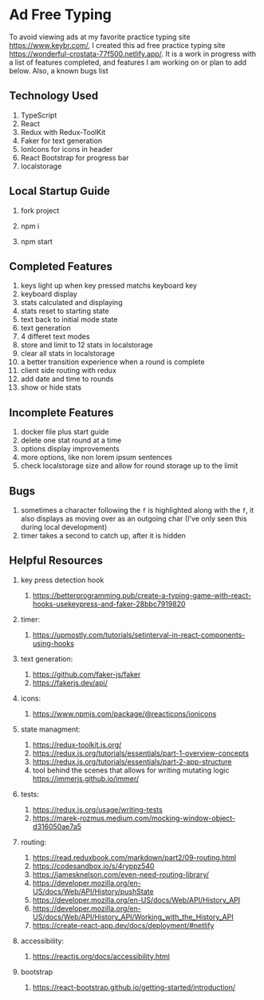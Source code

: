 # Ad Free Typing

To avoid viewing ads at my favorite practice typing site https://www.keybr.com/, I created this ad free practice typing site https://wonderful-crostata-77f500.netlify.app/. It is a work in progress with a list of features completed, and features I am working on or plan to add below. Also, a known bugs list

## Technology Used

1. TypeScript
2. React
3. Redux with Redux-ToolKit
4. Faker for text generation
5. IonIcons for icons in header
6. React Bootstrap for progress bar
7. localstorage

## Local Startup Guide

1. fork project

2. npm i

3. npm start

## Completed Features

1. keys light up when key pressed matchs keyboard key
2. keyboard display
3. stats calculated and displaying
4. stats reset to starting state
5. text back to initial mode state
6. text generation
7. 4 differet text modes
8. store and limit to 12 stats in localstorage
9. clear all stats in localstorage
10. a better transition experience when a round is complete
11. client side routing with redux
12. add date and time to rounds
13. show or hide stats

## Incomplete Features

1. docker file plus start guide
2. delete one stat round at a time
3. options display improvements
4. more options, like non lorem ipsum sentences
5. check localstorage size and allow for round storage up to the limit

## Bugs

1. sometimes a character following the `f` is highlighted along with the `f`, it also displays as moving over as an outgoing char (I've only seen this during local development)
2. timer takes a second to catch up, after it is hidden

## Helpful Resources

1. key press detection hook

    1. https://betterprogramming.pub/create-a-typing-game-with-react-hooks-usekeypress-and-faker-28bbc7919820

2. timer:

    1. https://upmostly.com/tutorials/setinterval-in-react-components-using-hooks

3. text generation:

    1. https://github.com/faker-js/faker
    2. https://fakerjs.dev/api/

4. icons:

    1. https://www.npmjs.com/package/@reacticons/ionicons

5. state managment:

    1. https://redux-toolkit.js.org/
    2. https://redux.js.org/tutorials/essentials/part-1-overview-concepts
    3. https://redux.js.org/tutorials/essentials/part-2-app-structure
    4. tool behind the scenes that allows for writing mutating logic https://immerjs.github.io/immer/

6. tests:

    1. https://redux.js.org/usage/writing-tests
    2. https://marek-rozmus.medium.com/mocking-window-object-d316050ae7a5

7. routing:

    1. https://read.reduxbook.com/markdown/part2/09-routing.html
    2. https://codesandbox.io/s/4ryppz540
    3. https://jamesknelson.com/even-need-routing-library/
    4. https://developer.mozilla.org/en-US/docs/Web/API/History/pushState
    5. https://developer.mozilla.org/en-US/docs/Web/API/History_API
    6. https://developer.mozilla.org/en-US/docs/Web/API/History_API/Working_with_the_History_API
    7. https://create-react-app.dev/docs/deployment/#netlify

8. accessibility:

    1. https://reactjs.org/docs/accessibility.html

9. bootstrap
    1. https://react-bootstrap.github.io/getting-started/introduction/
